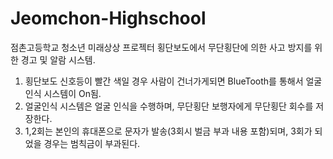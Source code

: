 # Jeomchon-Highschool
점촌고등학교 청소년 미래상상 프로젝터
횡단보도에서 무단횡단에 의한 사고 방지를 위한 경고 및 알람 시스템.
1. 횡단보도 신호등이 빨간 색일 경우 사람이 건너가게되면 BlueTooth를 통해서 얼굴인식 시스템이 On됨.
2. 얼굴인식 시스템은 얼굴 인식을 수행하며, 무단횡단 보행자에게 무단횡단 회수를 저장한다. 
3. 1,2회는 본인의 휴대폰으로 문자가 발송(3회시 벌금 부과 내용 포함)되며, 3회가 되었을 경우는 범칙금이 부과된다.
